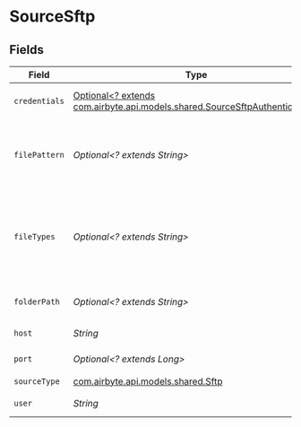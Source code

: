 # SourceSftp


## Fields

| Field                                                                                                                         | Type                                                                                                                          | Required                                                                                                                      | Description                                                                                                                   | Example                                                                                                                       |
| ----------------------------------------------------------------------------------------------------------------------------- | ----------------------------------------------------------------------------------------------------------------------------- | ----------------------------------------------------------------------------------------------------------------------------- | ----------------------------------------------------------------------------------------------------------------------------- | ----------------------------------------------------------------------------------------------------------------------------- |
| `credentials`                                                                                                                 | [Optional<? extends com.airbyte.api.models.shared.SourceSftpAuthentication>](../../models/shared/SourceSftpAuthentication.md) | :heavy_minus_sign:                                                                                                            | The server authentication method                                                                                              |                                                                                                                               |
| `filePattern`                                                                                                                 | *Optional<? extends String>*                                                                                                  | :heavy_minus_sign:                                                                                                            | The regular expression to specify files for sync in a chosen Folder Path                                                      | log-([0-9]{4})([0-9]{2})([0-9]{2}) - This will filter files which  `log-yearmmdd`                                             |
| `fileTypes`                                                                                                                   | *Optional<? extends String>*                                                                                                  | :heavy_minus_sign:                                                                                                            | Coma separated file types. Currently only 'csv' and 'json' types are supported.                                               | csv,json                                                                                                                      |
| `folderPath`                                                                                                                  | *Optional<? extends String>*                                                                                                  | :heavy_minus_sign:                                                                                                            | The directory to search files for sync                                                                                        | /logs/2022                                                                                                                    |
| `host`                                                                                                                        | *String*                                                                                                                      | :heavy_check_mark:                                                                                                            | The server host address                                                                                                       | www.host.com                                                                                                                  |
| `port`                                                                                                                        | *Optional<? extends Long>*                                                                                                    | :heavy_minus_sign:                                                                                                            | The server port                                                                                                               | 22                                                                                                                            |
| `sourceType`                                                                                                                  | [com.airbyte.api.models.shared.Sftp](../../models/shared/Sftp.md)                                                             | :heavy_check_mark:                                                                                                            | N/A                                                                                                                           |                                                                                                                               |
| `user`                                                                                                                        | *String*                                                                                                                      | :heavy_check_mark:                                                                                                            | The server user                                                                                                               |                                                                                                                               |